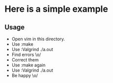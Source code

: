 # Here is a simple example
## Usage
* Open vim in this directory.
* Use :make
* Use :Valgrind ./a.out
* Find errors \o/
* Correct them
* Use :make again
* Use :Valgrind ./a.out
* Be happy \o/
